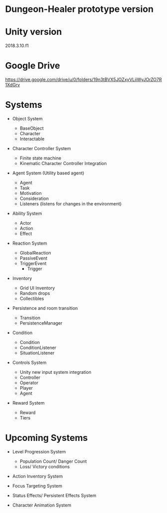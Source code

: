 # Dungeon-Healer prototype version

# Unity version
2018.3.10.f1

# Google Drive
https://drive.google.com/drive/u/0/folders/19n3tBVX5JOZxyVLiiWyJOrZO7R1XdGrv

# Systems
* Object System
    * BaseObject
    * Character
    * Interactable

* Character Controller System
    * Finite state machine
    * Kinematic Character Controller Integration
 
 * Agent System (Utility based agent)
    * Agent
    * Task
    * Motivation
    * Consideration
    * Listeners (listens for changes in the environment)
 
* Ability System
    * Actor
    * Action
    * Effect

* Reaction System
    * GlobalReaction
    * PassiveEvent
    * TriggerEvent
        * Trigger

* Inventory
   * Grid UI Inventory
   * Random drops
   * Collectibles

* Persistence and room transition
    * Transition
    * PersistenceManager
        
* Condition 
    * Condition
    * ConditionListener
    * SituationListener

* Controls System
   * Unity new input system integration
   * Controller
   * Operator
   * Player
   * Agent

* Reward System
    * Reward
    * Tiers
       
   
    
# Upcoming Systems

* Level Progression System
   * Population Count/ Danger Count
   * Loss/ Victory conditions

* Action Inventory System

* Focus Targeting System

* Status Effects/ Persistent Effects System

* Character Animation System


